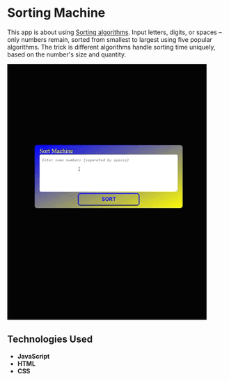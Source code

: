 # Sorting Machine
This app is about using [Sorting algorithms](https://en.wikipedia.org/wiki/Sorting_algorithm). 
Input letters, digits, or spaces – only numbers remain, sorted from smallest to largest using five popular algorithms. The trick is different algorithms handle sorting time uniquely, based on the number's size and quantity.

![Preview Animation](https://github.com/akoval29/SortMachine/blob/main/src/preview.gif)
## Technologies Used
- **JavaScript**
- **HTML**
- **CSS** 
